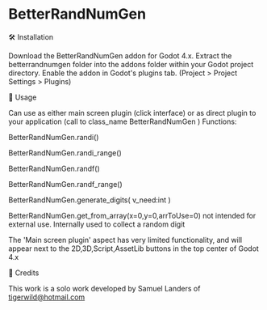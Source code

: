 # BetterRandNumGen

🛠️ Installation

Download the BetterRandNumGen addon for Godot 4.x. Extract the betterrandnumgen folder into the addons folder within your Godot project directory. Enable the addon in Godot's plugins tab. (Project > Project Settings > Plugins)

📖 Usage

Can use as either main screen plugin (click interface) or as direct plugin to your application (call to class_name BetterRandNumGen )
Functions:

   BetterRandNumGen.randi()
   
   BetterRandNumGen.randi_range()
   
   BetterRandNumGen.randf()
   
   BetterRandNumGen.randf_range()
   
   BetterRandNumGen.generate_digits( v_need:int )
   
   BetterRandNumGen.get_from_array(x=0,y=0,arrToUse=0)	not intended for external use. Internally used to collect a random digit

The 'Main screen plugin' aspect has very limited functionality, and will appear next to the 2D,3D,Script,AssetLib buttons in the top center of Godot 4.x

💖 Credits

This work is a solo work developed by Samuel Landers of tigerwild@hotmail.com
